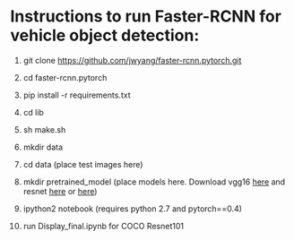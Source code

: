 # Instructions to run Faster-RCNN for vehicle object detection: 

1. git clone https://github.com/jwyang/faster-rcnn.pytorch.git
2. cd faster-rcnn.pytorch
3. pip install -r requirements.txt
4. cd lib
5. sh make.sh  
6. mkdir data
7. cd data (place test images here) 
8. mkdir pretrained_model (place  models here. Download vgg16 [here](https://www.dropbox.com/s/6ief4w7qzka6083/faster_rcnn_1_6_10021.pth?dl=0) and resnet [here](https://www.dropbox.com/s/5if6l7mqsi4rfk9/faster_rcnn_1_6_14657.pth?dl=0) or [here](https://www.dropbox.com/s/y171ze1sdw1o2ph/faster_rcnn_1_6_9771.pth?dl=0))

8. ipython2 notebook (requires python 2.7 and pytorch==0.4)
9. run Display_final.ipynb for COCO Resnet101 
